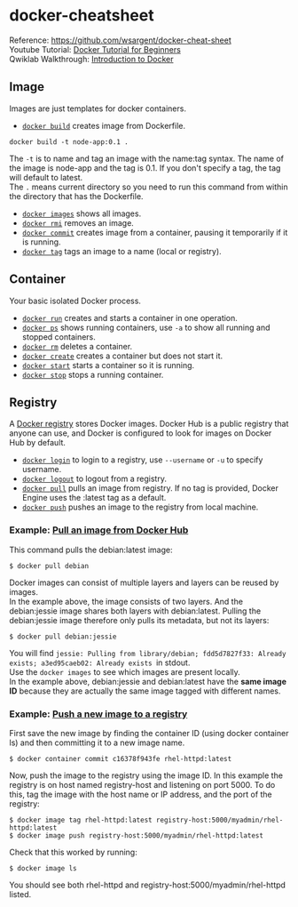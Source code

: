 # docker-cheatsheet

Reference: https://github.com/wsargent/docker-cheat-sheet  
Youtube Tutorial: [Docker Tutorial for Beginners](https://www.youtube.com/watch?v=fqMOX6JJhGo&list=RDCMUC8butISFwT-Wl7EV0hUK0BQ&start_radio=1&t=18)  
Qwiklab Walkthrough: [Introduction to Docker](https://www.qwiklabs.com/focuses/1029?parent=catalog)

## Image
Images are just templates for docker containers.
* [`docker build`](https://docs.docker.com/engine/reference/commandline/build) creates image from Dockerfile.
```
docker build -t node-app:0.1 .
```
The ```-t``` is to name and tag an image with the name:tag syntax. The name of the image is node-app and the tag is 0.1. If you don't specify a tag, the tag will default to latest.  
The ```.``` means current directory so you need to run this command from within the directory that has the Dockerfile.
* [`docker images`](https://docs.docker.com/engine/reference/commandline/images) shows all images.
* [`docker rmi`](https://docs.docker.com/engine/reference/commandline/rmi) removes an image.
* [`docker commit`](https://docs.docker.com/engine/reference/commandline/commit) creates image from a container, pausing it temporarily if it is running.
* [`docker tag`](https://docs.docker.com/engine/reference/commandline/tag) tags an image to a name (local or registry).

## Container
Your basic isolated Docker process.  
* [`docker run`](https://docs.docker.com/engine/reference/commandline/run) creates and starts a container in one operation.
* [`docker ps`](https://docs.docker.com/engine/reference/commandline/ps) shows running containers, use `-a` to show all running and stopped containers.
* [`docker rm`](https://docs.docker.com/engine/reference/commandline/rm) deletes a container.
* [`docker create`](https://docs.docker.com/engine/reference/commandline/create) creates a container but does not start it.
* [`docker start`](https://docs.docker.com/engine/reference/commandline/start) starts a container so it is running.
* [`docker stop`](https://docs.docker.com/engine/reference/commandline/stop) stops a running container.

## Registry
A [Docker registry](https://docs.docker.com/get-started/overview/#docker-registries) stores Docker images. Docker Hub is a public registry that anyone can use, and Docker is configured to look for images on Docker Hub by default.   

* [`docker login`](https://docs.docker.com/engine/reference/commandline/login) to login to a registry, use `--username` or `-u` to specify username.
* [`docker logout`](https://docs.docker.com/engine/reference/commandline/logout) to logout from a registry.
* [`docker pull`](https://docs.docker.com/engine/reference/commandline/pull) pulls an image from registry. If no tag is provided, Docker Engine uses the :latest tag as a default.
* [`docker push`](https://docs.docker.com/engine/reference/commandline/push) pushes an image to the registry from local machine.

### Example: [Pull an image from Docker Hub](https://docs.docker.com/engine/reference/commandline/pull/#pull-an-image-from-docker-hub)
This command pulls the debian:latest image:
```
$ docker pull debian
```  
Docker images can consist of multiple layers and layers can be reused by images.  
In the example above, the image consists of two layers. And the debian:jessie image shares both layers with debian:latest. Pulling the debian:jessie image therefore only pulls its metadata, but not its layers:  
```
$ docker pull debian:jessie
```
You will find ```jessie: Pulling from library/debian; fdd5d7827f33: Already exists; a3ed95caeb02: Already exists ```in stdout.  
Use the ```docker images``` to see which images are present locally.  
In the example above, debian:jessie and debian:latest have the **same image ID** because they are actually the same image tagged with different names.   

### Example: [Push a new image to a registry](https://docs.docker.com/engine/reference/commandline/push/#push-a-new-image-to-a-registry)
First save the new image by finding the container ID (using docker container ls) and then committing it to a new image name.
```
$ docker container commit c16378f943fe rhel-httpd:latest
```
Now, push the image to the registry using the image ID. In this example the registry is on host named registry-host and listening on port 5000. To do this, tag the image with the host name or IP address, and the port of the registry:  
```
$ docker image tag rhel-httpd:latest registry-host:5000/myadmin/rhel-httpd:latest
$ docker image push registry-host:5000/myadmin/rhel-httpd:latest
```
Check that this worked by running:  
```
$ docker image ls
```
You should see both rhel-httpd and registry-host:5000/myadmin/rhel-httpd listed.  

